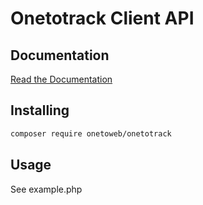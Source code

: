 # Onetotrack Client API

## Documentation

[Read the Documentation](https://onetotrack.nujob.nl/api/doc/)

## Installing 

```bash
composer require onetoweb/onetotrack
```

## Usage

See example.php